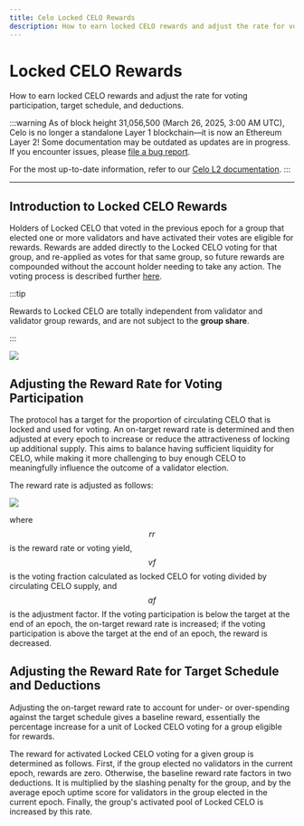 ```yaml
---
title: Celo Locked CELO Rewards
description: How to earn locked CELO rewards and adjust the rate for voting participation, target schedule, and deductions.
---
```


# Locked CELO Rewards

How to earn locked CELO rewards and adjust the rate for voting participation, target schedule, and deductions.

:::warning
As of block height 31,056,500 (March 26, 2025, 3:00 AM UTC), Celo is no longer a standalone Layer 1 blockchain—it is now an Ethereum Layer 2!
Some documentation may be outdated as updates are in progress. If you encounter issues, please [file a bug report](https://github.com/celo-org/docs/issues/new/choose).

For the most up-to-date information, refer to our [Celo L2 documentation](https://docs.celo.org/cel2).
:::

---

## Introduction to Locked CELO Rewards

Holders of Locked CELO that voted in the previous epoch for a group that elected one or more validators and have activated their votes are eligible for rewards. Rewards are added directly to the Locked CELO voting for that group, and re-applied as votes for that same group, so future rewards are compounded without the account holder needing to take any action. The voting process is described further [here](/protocol/pos/epoch-rewards-locked-gold).

:::tip

Rewards to Locked CELO are totally independent from validator and validator group rewards, and are not subject to the **group share**.

:::

![](https://storage.googleapis.com/celo-website/docs/locked-gold-rewards.jpg)

## Adjusting the Reward Rate for Voting Participation

The protocol has a target for the proportion of circulating CELO that is locked and used for voting. An on-target reward rate is determined and then adjusted at every epoch to increase or reduce the attractiveness of locking up additional supply. This aims to balance having sufficient liquidity for CELO, while making it more challenging to buy enough CELO to meaningfully influence the outcome of a validator election.

The reward rate is adjusted as follows:

![](https://storage.googleapis.com/celo-website/docs/voting_reward_rate_adjustment_equation.png)

where $$rr$$ is the reward rate or voting yield, $$vf$$ is the voting fraction calculated as locked CELO for voting divided by circulating CELO supply, and $$af$$ is the adjustment factor. If the voting participation is below the target at the end of an epoch, the on-target reward rate is increased; if the voting participation is above the target at the end of an epoch, the reward is decreased.

## Adjusting the Reward Rate for Target Schedule and Deductions

Adjusting the on-target reward rate to account for under- or over-spending against the target schedule gives a baseline reward, essentially the percentage increase for a unit of Locked CELO voting for a group eligible for rewards.

The reward for activated Locked CELO voting for a given group is determined as follows. First, if the group elected no validators in the current epoch, rewards are zero. Otherwise, the baseline reward rate factors in two deductions. It is multiplied by the slashing penalty for the group, and by the average epoch uptime score for validators in the group elected in the current epoch. Finally, the group's activated pool of Locked CELO is increased by this rate.

